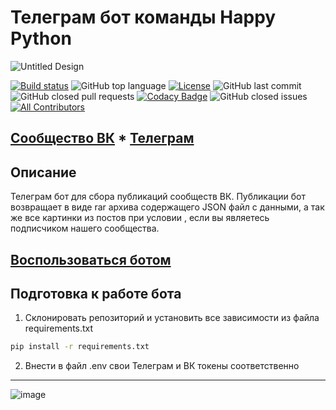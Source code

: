 # Телеграм бот команды Happy Python
![Untitled Design](https://user-images.githubusercontent.com/49815477/192703497-a0776158-a82f-46dd-ba33-5930fce0fce6.jpg)

[![Build status](https://ci.appveyor.com/api/projects/status/16iquxbq6thn7013?svg=true)](https://ci.appveyor.com/project/vadimkolobanov/hp-telegrambot)
![GitHub top language](https://img.shields.io/github/languages/top/vadimkolobanov/HP_telegrambot)
[![License](https://img.shields.io/badge/license-AGPL-red)](./LICENSE)
![GitHub last commit](https://img.shields.io/github/last-commit/vadimkolobanov/HP_telegrambot)
![GitHub closed pull requests](https://img.shields.io/github/issues-pr-closed/vadimkolobanov/HP_telegrambot)
[![Codacy Badge](https://app.codacy.com/project/badge/Grade/890a99d4e203401f8c7a2b30279b14c3)](https://www.codacy.com/gh/vadimkolobanov/HP_telegrambot/dashboard?utm_source=github.com&amp;utm_medium=referral&amp;utm_content=vadimkolobanov/HP_telegrambot&amp;utm_campaign=Badge_Grade)
![GitHub closed issues](https://img.shields.io/github/issues-closed/vadimkolobanov/HP_telegrambot)
[![All Contributors](https://img.shields.io/badge/all_contributors-2-orange.svg?style=flat-square)](#contributors)

[Сообщество ВК](https://vk.com/happython/) * [Телеграм](https://t.me/python_parser_learning)
---
## Описание
Телеграм бот для сбора публикаций сообществ ВК. 
Публикации бот возвращает в виде rar архива содержащего JSON файл с данными, а так же все картинки из постов при условии , если вы являетесь подписчиком нашего сообщества.

## [Воспользоваться ботом](https://t.me/happython_bot)

## Подготовка к работе бота

1. Склонировать репозиторий и установить все зависимости из файла requirements.txt
 ```bash
pip install -r requirements.txt
```
2. Внести в файл .env свои Телеграм и ВК токены соответственно
---
![image](https://user-images.githubusercontent.com/49815477/192626497-e2c21719-32ab-429e-8f1d-3d1b837d2021.png)

